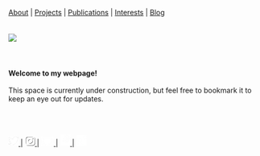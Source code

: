 <p align="center">
  
  <a href="#">About</a> |
  <a href="#">Projects</a> |
  <a href="#">Publications</a> | 
  <a href="#">Interests</a> |
  <a href="#">Blog</a>
  <br><br><br>
  <img src="https://www.outlookindia.com/outlooktraveller/public/uploads/2018/06/Forest-Dirang-Arunachal-Pradesh.jpg">
  <br><br><br><br>
  <b>Welcome to my webpage!</b><br><br>
  <a>This space is currently under construction, but feel free to bookmark it to keep an eye out for updates. </a><br>
  
  <br><br>
  
  <a href="https://www.twitter.com/unmixablemix">
    <img src="twitter.png" alt="drawing" width="20"/>
  </a> |
  <a href="https://www.instagram.com/unmixablemix">
    <img src="instagram.png" alt="drawing" width="20"/>
  </a> |
  <a href="https://github.com/unmixablemix">
    <img src="github.png" alt="drawing" width="25"/>
  </a> |
  <a href="https://stackexchange.com/users/10175753/unmixablemix">
    <img src="stackoverflow.png" alt="drawing" width="20"/>
  </a> |
  <a href="https://www.researchgate.net/profile/Alakananda-Maitra">
    <img src="researchgate.png" alt="drawing" width="20"/>
  </a>

</p>



